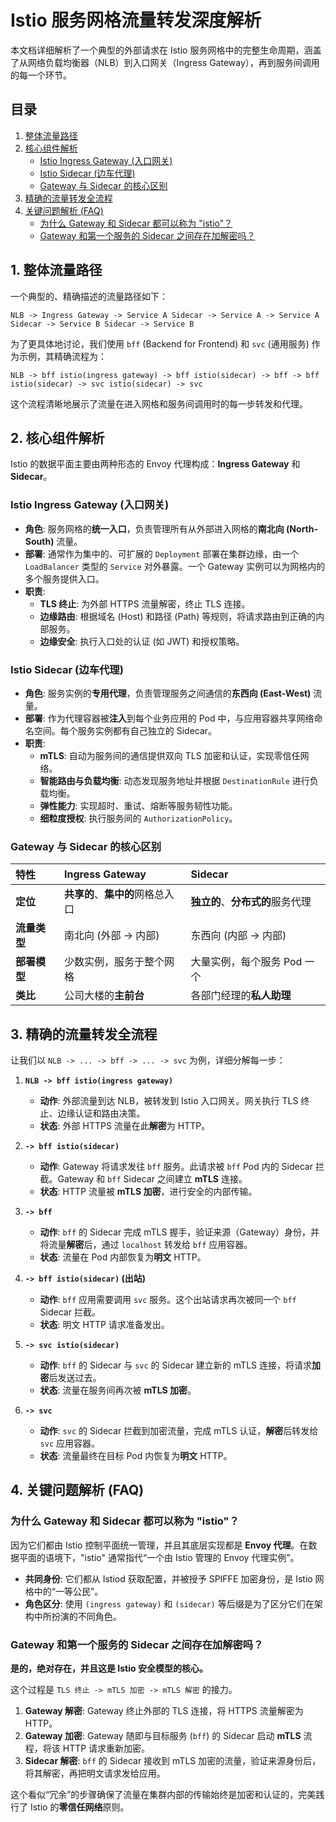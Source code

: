 # Istio 服务网格流量转发深度解析

本文档详细解析了一个典型的外部请求在 Istio 服务网格中的完整生命周期，涵盖了从网络负载均衡器（NLB）到入口网关（Ingress Gateway），再到服务间调用的每一个环节。

## 目录

1.  [整体流量路径](#1-整体流量路径)
2.  [核心组件解析](#2-核心组件解析)
    - [Istio Ingress Gateway (入口网关)](#istio-ingress-gateway-入口网关)
    - [Istio Sidecar (边车代理)](#istio-sidecar-边车代理)
    - [Gateway 与 Sidecar 的核心区别](#gateway-与-sidecar-的核心区别)
3.  [精确的流量转发全流程](#3-精确的流量转发全流程)
4.  [关键问题解析 (FAQ)](#4-关键问题解析-faq)
    - [为什么 Gateway 和 Sidecar 都可以称为 "istio"？](#为什么-gateway-和-sidecar-都可以称为-istio)
    - [Gateway 和第一个服务的 Sidecar 之间存在加解密吗？](#gateway-和第一个服务的-sidecar-之间存在加解-密吗)

## 1. 整体流量路径

一个典型的、精确描述的流量路径如下：

`NLB -> Ingress Gateway -> Service A Sidecar -> Service A -> Service A Sidecar -> Service B Sidecar -> Service B`

为了更具体地讨论，我们使用 `bff` (Backend for Frontend) 和 `svc` (通用服务) 作为示例，其精确流程为：

`NLB -> bff istio(ingress gateway) -> bff istio(sidecar) -> bff -> bff istio(sidecar) -> svc istio(sidecar) -> svc`

这个流程清晰地展示了流量在进入网格和服务间调用时的每一步转发和代理。

## 2. 核心组件解析

Istio 的数据平面主要由两种形态的 Envoy 代理构成：**Ingress Gateway** 和 **Sidecar**。

### Istio Ingress Gateway (入口网关)

- **角色**: 服务网格的**统一入口**，负责管理所有从外部进入网格的**南北向 (North-South)** 流量。
- **部署**: 通常作为集中的、可扩展的 `Deployment` 部署在集群边缘，由一个 `LoadBalancer` 类型的 `Service` 对外暴露。一个 Gateway 实例可以为网格内的多个服务提供入口。
- **职责**:
  - **TLS 终止**: 为外部 HTTPS 流量解密，终止 TLS 连接。
  - **边缘路由**: 根据域名 (Host) 和路径 (Path) 等规则，将请求路由到正确的内部服务。
  - **边缘安全**: 执行入口处的认证 (如 JWT) 和授权策略。

### Istio Sidecar (边车代理)

- **角色**: 服务实例的**专用代理**，负责管理服务之间通信的**东西向 (East-West)** 流量。
- **部署**: 作为代理容器被**注入**到每个业务应用的 Pod 中，与应用容器共享网络命名空间。每个服务实例都有自己独立的 Sidecar。
- **职责**:
  - **mTLS**: 自动为服务间的通信提供双向 TLS 加密和认证，实现零信任网络。
  - **智能路由与负载均衡**: 动态发现服务地址并根据 `DestinationRule` 进行负载均衡。
  - **弹性能力**: 实现超时、重试、熔断等服务韧性功能。
  - **细粒度授权**: 执行服务间的 `AuthorizationPolicy`。

### Gateway 与 Sidecar 的核心区别

| 特性         | Ingress Gateway                  | Sidecar                          |
| :----------- | :------------------------------- | :------------------------------- |
| **定位**     | **共享的**、**集中的**网格总入口 | **独立的**、**分布式的**服务代理 |
| **流量类型** | 南北向 (外部 -> 内部)            | 东西向 (内部 -> 内部)            |
| **部署模型** | 少数实例，服务于整个网格         | 大量实例，每个服务 Pod 一个      |
| **类比**     | 公司大楼的**主前台**             | 各部门经理的**私人助理**         |

## 3. 精确的流量转发全流程

让我们以 `NLB -> ... -> bff -> ... -> svc` 为例，详细分解每一步：

1.  **`NLB -> bff istio(ingress gateway)`**

    - **动作**: 外部流量到达 NLB，被转发到 Istio 入口网关。网关执行 TLS 终止、边缘认证和路由决策。
    - **状态**: 外部 HTTPS 流量在此**解密**为 HTTP。

2.  **`-> bff istio(sidecar)`**

    - **动作**: Gateway 将请求发往 `bff` 服务。此请求被 `bff` Pod 内的 Sidecar 拦截。Gateway 和 `bff` Sidecar 之间建立 **mTLS** 连接。
    - **状态**: HTTP 流量被 **mTLS 加密**，进行安全的内部传输。

3.  **`-> bff`**

    - **动作**: `bff` 的 Sidecar 完成 mTLS 握手，验证来源（Gateway）身份，并将流量**解密**后，通过 `localhost` 转发给 `bff` 应用容器。
    - **状态**: 流量在 Pod 内部恢复为**明文** HTTP。

4.  **`-> bff istio(sidecar)` (出站)**

    - **动作**: `bff` 应用需要调用 `svc` 服务。这个出站请求再次被同一个 `bff` Sidecar 拦截。
    - **状态**: 明文 HTTP 请求准备发出。

5.  **`-> svc istio(sidecar)`**

    - **动作**: `bff` 的 Sidecar 与 `svc` 的 Sidecar 建立新的 mTLS 连接，将请求**加密**后发送过去。
    - **状态**: 流量在服务间再次被 **mTLS 加密**。

6.  **`-> svc`**
    - **动作**: `svc` 的 Sidecar 拦截到加密流量，完成 mTLS 认证，**解密**后转发给 `svc` 应用容器。
    - **状态**: 流量最终在目标 Pod 内恢复为**明文** HTTP。

## 4. 关键问题解析 (FAQ)

### 为什么 Gateway 和 Sidecar 都可以称为 "istio"？

因为它们都由 Istio 控制平面统一管理，并且其底层实现都是 **Envoy 代理**。在数据平面的语境下，"istio" 通常指代“一个由 Istio 管理的 Envoy 代理实例”。

- **共同身份**: 它们都从 Istiod 获取配置，并被授予 SPIFFE 加密身份，是 Istio 网格中的“一等公民”。
- **角色区分**: 使用 `(ingress gateway)` 和 `(sidecar)` 等后缀是为了区分它们在架构中所扮演的不同角色。

### Gateway 和第一个服务的 Sidecar 之间存在加解密吗？

**是的，绝对存在，并且这是 Istio 安全模型的核心。**

这个过程是 `TLS 终止 -> mTLS 加密 -> mTLS 解密` 的接力。

1.  **Gateway 解密**: Gateway 终止外部的 TLS 连接，将 HTTPS 流量解密为 HTTP。
2.  **Gateway 加密**: Gateway 随即与目标服务 (`bff`) 的 Sidecar 启动 **mTLS** 流程，将该 HTTP 请求重新加密。
3.  **Sidecar 解密**: `bff` 的 Sidecar 接收到 mTLS 加密的流量，验证来源身份后，将其解密，再把明文请求发给应用。

这个看似“冗余”的步骤确保了流量在集群内部的传输始终是加密和认证的，完美践行了 Istio 的**零信任网络**原则。
